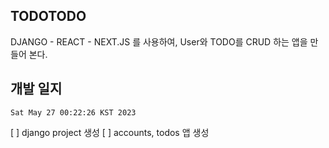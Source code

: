 ## TODOTODO

DJANGO - REACT - NEXT.JS 를 사용하여,
User와 TODO를 CRUD 하는 앱을 만들어 본다.

## 개발 일지

`Sat May 27 00:22:26 KST 2023`

[ ] django project 생성
[ ] accounts, todos 앱 생성
